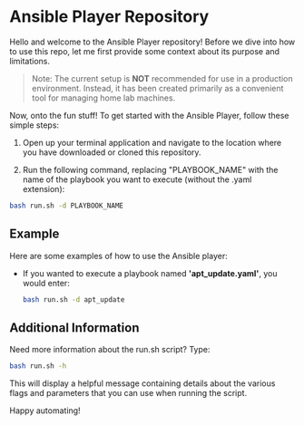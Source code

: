 # Ansible Player Repository

Hello and welcome to the Ansible Player repository! Before we dive into how to use this repo, let me first provide some context about its purpose and limitations.

> Note: The current setup is **NOT** recommended for use in a production environment. Instead, it has been created primarily as a convenient tool for managing home lab machines.

Now, onto the fun stuff! To get started with the Ansible Player, follow these simple steps:

1. Open up your terminal application and navigate to the location where you have downloaded or cloned this repository.

1. Run the following command, replacing "PLAYBOOK_NAME" with the name of the playbook you want to execute (without the .yaml extension):

```bash
bash run.sh -d PLAYBOOK_NAME
```

## Example

Here are some examples of how to use the Ansible player:

- If you wanted to execute a playbook named **'apt_update.yaml'**, you would enter:

  ```bash
  bash run.sh -d apt_update
  ```

## Additional Information

Need more information about the run.sh script? Type:

```bash
bash run.sh -h
```

This will display a helpful message containing details about the various flags and parameters that you can use when running the script.

Happy automating!

